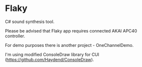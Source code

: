 # Flaky
C# sound synthesis tool. 

Please be advised that Flaky app requires connected AKAI APC40 controller.

For demo purposes there is another project - OneChannelDemo.

I'm using modified ConsoleDraw library for CUI (https://github.com/Haydend/ConsoleDraw).
